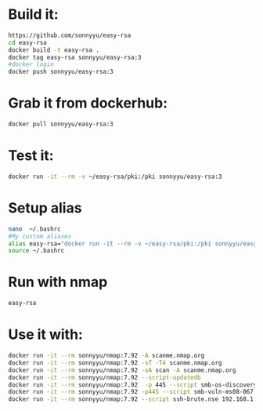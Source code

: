 # Build it:
```bash
https://github.com/sonnyyu/easy-rsa
cd easy-rsa
docker build -t easy-rsa .
docker tag easy-rsa sonnyyu/easy-rsa:3
#docker login
docker push sonnyyu/easy-rsa:3
```
# Grab it from dockerhub:
```bash
docker pull sonnyyu/easy-rsa:3
```
# Test it:
```bash
docker run -it --rm -v ~/easy-rsa/pki:/pki sonnyyu/easy-rsa:3
```
# Setup alias
```bash
nano  ~/.bashrc
#My custom aliases
alias easy-rsa="docker run -it --rm -v ~/easy-rsa/pki:/pki sonnyyu/easy-rsa:3"
source ~/.bashrc 
```
# Run with nmap
```bash
easy-rsa
```
# Use it with:
```bash
docker run -it --rm sonnyyu/nmap:7.92 -A scanme.nmap.org
docker run -it --rm sonnyyu/nmap:7.92 -sT -T4 scanme.nmap.org
docker run -it --rm sonnyyu/nmap:7.92 -oA scan -A scanme.nmap.org
docker run -it --rm sonnyyu/nmap:7.92 --script-updatedb
docker run -it --rm sonnyyu/nmap:7.92  -p 445 --script smb-os-discovery  192.168.1.71
docker run -it --rm sonnyyu/nmap:7.92 -p445 --script smb-vuln-ms08-067 192.168.1.71
docker run -it --rm sonnyyu/nmap:7.92 --script ssh-brute.nse 192.168.1.204
```


